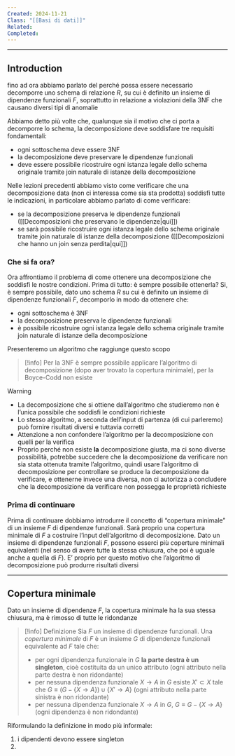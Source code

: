 ```yaml
---
Created: 2024-11-21
Class: "[[Basi di dati]]"
Related: 
Completed:
---
```

---
## Introduction
fino ad ora abbiamo parlato del perché possa essere necessario decomporre uno schema di relazione $R$, su cui è definito un insieme di dipendenze funzionali $F$, soprattutto in relazione a violazioni della 3NF che causano diversi tipi di anomalie

Abbiamo detto più volte che, qualunque sia il motivo che ci porta a decomporre lo schema, la decomposizione deve soddisfare tre requisiti fondamentali:
- ogni sottoschema deve essere 3NF
- la decomposizione deve preservare le dipendenze funzionali
- deve essere possibile ricostruire ogni istanza legale dello schema originale tramite join naturale di istanze della decomposizione

Nelle lezioni precedenti abbiamo visto come verificare che una decomposizione data (non ci interessa come sia sta prodotta) soddisfi tutte le indicazioni, in particolare abbiamo parlato di come verificare:
- se la decomposizione preserva le dipendenze funzionali ([[Decomposizioni che preservano le dipendenze|qui]])
- se sarà possibile ricostruire ogni istanza legale dello schema originale tramite join naturale di istanze della decomposizione ([[Decomposizioni che hanno un join senza perdita|qui]])

### Che si fa ora?
Ora affrontiamo il problema di come ottenere una decomposizione che soddisfi le nostre condizioni.
Prima di tutto: è sempre possibile ottenerla? Si, è sempre possibile, dato uno schema $R$ su cui è definito un insieme di dipendenze funzionali $F$, decomporlo in modo da ottenere che:
- ogni sottoschema è 3NF
- la decomposizione preserva le dipendenze funzionali
- è possibile ricostruire ogni istanza legale dello schema originale tramite join naturale di istanze della decomposizione

Presenteremo un algoritmo che raggiunge questo scopo

>[!info]
>Per la 3NF è sempre possibile applicare l’algoritmo di decomposizione (dopo aver trovato la copertura minimale), per la Boyce-Codd non esiste

>[!warning]
>- La decomposizione che si ottiene dall’algoritmo che studieremo non è l’unica possibile che soddisfi le condizioni richieste
>- Lo stesso algoritmo, a seconda dell’input di partenza (di cui parleremo) può fornire risultati diversi e tuttavia corretti
>- Attenzione a non confondere l’algoritmo per la decomposizione con quelli per la verifica
>- Proprio perché non esiste **la** decomposizione giusta, ma ci sono diverse possibilità, potrebbe succedere che la decomposizione da verificare non sia stata ottenuta tramite l’algoritmo, quindi usare l’algoritmo di decomposizione per controllare se produce la decomposizione da verificare, e ottenerne invece una diversa, non ci autorizza a concludere che la decomposizione da verificare non possegga le proprietà richieste 

### Prima di continuare
Prima di continuare dobbiamo introdurre il concetto di “copertura minimale” di un insieme $F$ di dipendenze funzionali. Sarà proprio una copertura minimale di $F$ a costruire l’input dell’algoritmo di decomposizione. Dato un insieme di dipendenze funzionali $F$, possono esserci più coperture minimali equivalenti (nel senso di avere tutte la stessa chiusura, che poi è uguale anche a quella di $F$). E’ proprio per questo motivo che l’algoritmo di decomposizione può produrre risultati diversi

---
## Copertura minimale
Dato un insieme di dipendenze $F$, la copertura minimale ha la sua stessa chiusura, ma è rimosso di tutte le ridondanze 

>[!info] Definizione
>Sia $F$ un insieme di dipendenze funzionali. Una *copertura minimale* di $F$ è un insieme $G$ di dipendenze funzionali equivalente ad $F$ tale che:
>- per ogni dipendenza funzionale in $G$ **la parte destra è un singleton**, cioè costituita da un unico attributo (ogni attributo nella parte destra è non ridondante)
>- per nessuna dipendenza funzionale $X\to A$ in $G$ esiste $X'\subset X$ tale che $G\equiv (G-\{X\to A\})\cup \{X'\to A\}$ (ogni attributo nella parte sinistra è non ridondante)
>- per nessuna dipendenza funzionale $X\to A$ in $G$, $G\equiv G-\{X\to A\}$ (ogni dipendenza è non ridondante)

Riformulando la definizione in modo più informale:
1. i dipendenti devono essere singleton
2. 